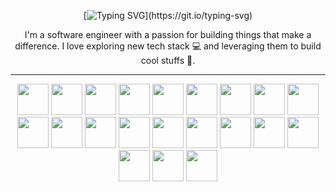 <div align="center">
  
[![Typing SVG](https://readme-typing-svg.demolab.com?font=Fira+Code&pause=1000&color=F75F5F&center=true&vCenter=true&random=true&width=435&lines=Hi+there!+Welcome+to+my+profile.++%F0%9F%91%8B;I'm+Mohammed+Elgammal;Nice+to+meet+you!)](https://git.io/typing-svg)

</div>

<p align="center">
I'm a software engineer with a passion for building things that make a difference. I love exploring new tech stack 💻 and leveraging them to build cool stuffs 🌱.
</p>
<div align="center">
<hr>
<img width="50px" height="50px"  src="https://cdn.jsdelivr.net/gh/devicons/devicon@latest/icons/javascript/javascript-original.svg" />
<img width="50px" height="50px" src="https://cdn.jsdelivr.net/gh/devicons/devicon@latest/icons/react/react-original.svg" />
<img width="50px" height="50px" src="https://cdn.jsdelivr.net/gh/devicons/devicon@latest/icons/typescript/typescript-original.svg" />
<img width="50px" height="50px" src="https://cdn1.iconfinder.com/data/icons/akar-vol-1/24/nextjs-fill-512.png" />
<img width="50px" height="50px" src="https://cdn.jsdelivr.net/gh/devicons/devicon@latest/icons/html5/html5-original.svg" />
<img width="50px" height="50px" src="https://icon.icepanel.io/Technology/svg/Redux.svg" />
<img width="50px" height="50px" src="https://uxwing.com/wp-content/themes/uxwing/download/brands-and-social-media/bootstrap-5-logo-icon.png" />
<img width="50px" height="50px" src="https://icon.icepanel.io/Technology/svg/Azios.svg" />
<img width="50px" height="50px" src="https://icon.icepanel.io/Technology/svg/Tailwind-CSS.svg" />
<img width="50px" height="50px" src="https://icon.icepanel.io/Technology/svg/Python.svg" />
<img width="50px" height="50px" src="https://icon.icepanel.io/Technology/svg/Django.svg" />
<img width="50px" height="50px" src="https://icon.icepanel.io/Technology/svg/Node.js.svg" />
<img width="50px" height="50px" src="https://icon.icepanel.io/Technology/svg/Express.svg" />
<img width="50px" height="50px" src="https://icon.icepanel.io/Technology/svg/PostgresSQL.svg" />
<img width="50px" height="50px" src="https://icon.icepanel.io/Technology/svg/MySQL.svg" />
<img width="50px" height="50px" src="https://icon.icepanel.io/Technology/svg/C%2B%2B-%28CPlusPlus%29.svg" />
<img width="50px" height="50px" src="https://icon.icepanel.io/Technology/svg/Docker.svg" />
<img width="50px" height="50px" src="https://icon.icepanel.io/Technology/svg/GitHub-Actions.svg" />
<img width="50px" height="50px" src="https://icon.icepanel.io/Technology/svg/Linux.svg" />
<img width="50px" height="50px" src="https://icon.icepanel.io/Technology/svg/NPM.svg" />
<img width="50px" height="50px" src="https://icon.icepanel.io/Technology/svg/Cypress.svg" />
